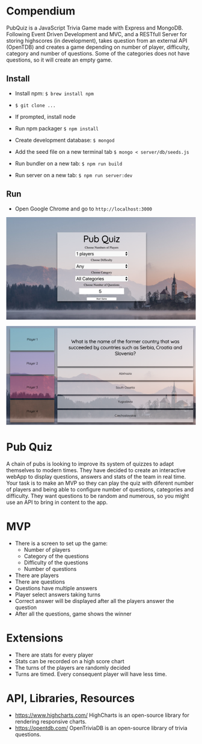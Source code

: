 # Compendium

PubQuiz is a JavaScript Trivia Game made with Express and MongoDB. Following Event Driven Development and MVC, and a RESTfull Server for storing highscores (in development), takes question from an external API (OpenTDB) and creates a game depending on number of player, difficulty, category and number of questions. Some of the categories does not have questions, so it will create an empty game.

## Install
* Install npm: `$ brew install npm`
* `$ git clone ...`

* If prompted, install node
* Run npm packager `$ npm install`
* Create development database:
`$ mongod`
* Add the seed file on a new terminal tab
`$ mongo < server/db/seeds.js`
* Run bundler on a new tab: `$ npm run build`
* Run server on a new tab: `$ npm run server:dev`

## Run
* Open Google Chrome and go to `http://localhost:3000`

![character view](https://github.com/DetectiveAzul/cc-group-project_trivia/blob/master/images/intro.png?raw=true)


![character view](https://github.com/DetectiveAzul/cc-group-project_trivia/blob/master/images/game.png?raw=true)

# Pub Quiz
A chain of pubs is looking to improve its system of quizzes to adapt themselves to modern times. They have decided to create an interactive webApp to display questions, answers and stats of the team in real time. Your task is to make an MVP so they can play the quiz with diferent number of players and being able to configure number of questions, categories and difficulty. They want questions to be random and numerous, so you might use an API to bring in content to the app.

# MVP

* There is a screen to set up the game:
	* Number of players
	* Category of the questions
	* Difficulty of the questions
	* Number of questions
* There are players
* There are questions
* Questions have multiple answers
* Player select answers taking turns
* Correct answer will be displayed after all the players answer the question
* After all the questions, game shows the winner

# Extensions

* There are stats for every player
* Stats can be recorded on a high score chart
* The turns of the players are randomly decided
* Turns are timed. Every consequent player will have less time.

# API, Libraries, Resources

- https://www.highcharts.com/ HighCharts is an open-source library for rendering responsive charts.
- https://opentdb.com/ OpenTriviaDB is an open-source library of trivia questions.
